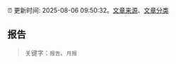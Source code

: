 :alarm_clock: 更新时间: 2025-08-06 09:50:32。[文章来源](/README.md)、[文章分类](/TAGS.md)

## 报告


> 关键字：`报告`、`月报`



